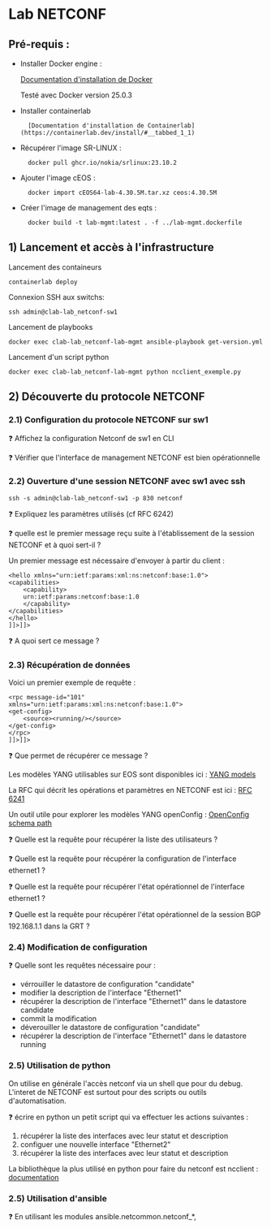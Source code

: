 # Lab NETCONF


## Pré-requis :

* Installer Docker engine :

    [Documentation d'installation de Docker](https://docs.docker.com/engine/install/ubuntu/)

    Testé avec Docker version 25.0.3

* Installer containerlab

        [Documentation d'installation de Containerlab](https://containerlab.dev/install/#__tabbed_1_1)

* Récupérer l'image SR-LINUX :

        docker pull ghcr.io/nokia/srlinux:23.10.2

* Ajouter l'image cEOS :

        docker import cEOS64-lab-4.30.5M.tar.xz ceos:4.30.5M

* Créer l'image de management des eqts :

        docker build -t lab-mgmt:latest . -f ../lab-mgmt.dockerfile

## 1) Lancement et accès à l'infrastructure

Lancement des containeurs

    containerlab deploy

Connexion SSH aux switchs:

    ssh admin@clab-lab_netconf-sw1

Lancement de playbooks

    docker exec clab-lab_netconf-lab-mgmt ansible-playbook get-version.yml

Lancement d'un script python

    docker exec clab-lab_netconf-lab-mgmt python ncclient_exemple.py

## 2) Découverte du protocole NETCONF

### 2.1) Configuration du protocole NETCONF sur sw1

:question: Affichez la configuration Netconf de sw1 en CLI

:question: Vérifier que l'interface de management NETCONF est bien opérationnelle

### 2.2) Ouverture d'une session NETCONF avec sw1 avec ssh

    ssh -s admin@clab-lab_netconf-sw1 -p 830 netconf

:question: Expliquez les paramètres utilisés (cf RFC 6242)

:question: quelle est le premier message reçu suite à l'établissement de la session NETCONF et à quoi sert-il ?

Un premier message est nécessaire d'envoyer à partir du client :

    <hello xmlns="urn:ietf:params:xml:ns:netconf:base:1.0">
    <capabilities>
        <capability>
        urn:ietf:params:netconf:base:1.0
        </capability>
    </capabilities>
    </hello>
    ]]>]]>

:question: A quoi sert ce message ?

### 2.3) Récupération de données

Voici un premier exemple de requête :

    <rpc message-id="101"
    xmlns="urn:ietf:params:xml:ns:netconf:base:1.0">
    <get-config>
        <source><running/></source>
    </get-config>
    </rpc>
    ]]>]]>

:question: Que permet de récupérer ce message ?

Les modèles YANG utilisables sur EOS sont disponibles ici : [YANG models](https://github.com/aristanetworks/yang/tree/master/EOS-4.30.2F/release/openconfig/models)

La RFC qui décrit les opérations et paramètres en NETCONF est ici : [RFC 6241](https://datatracker.ietf.org/doc/html/rfc6241)

Un outil utile pour explorer les modèles YANG openConfig : [OpenConfig schema path](https://openconfig.net/projects/models/paths/)

:question: Quelle est la requête pour récupérer la liste des utilisateurs ?

:question: Quelle est la requête pour récupérer la configuration de l'interface ethernet1 ?

:question: Quelle est la requête pour récupérer l'état opérationnel de l'interface ethernet1 ?

:question: Quelle est la requête pour récupérer l'état opérationnel de la session BGP 192.168.1.1 dans la GRT ?

### 2.4) Modification de configuration

:question: Quelle sont les requêtes nécessaire pour :

  * vérrouiller le datastore de configuration "candidate"
  * modifier la description de l'interface "Ethernet1"
  * récupérer la description de l'interface "Ethernet1" dans le datastore candidate
  * commit la modification
  * déverouiller le datastore de configuration "candidate"
  * récupérer la description de l'interface "Ethernet1" dans le datastore running

### 2.5) Utilisation de python

On utilise en générale l'accès netconf via un shell que pour du debug. L'interet de NETCONF est surtout pour des scripts ou outils d'automatisation.

:question: écrire en python un petit script qui va effectuer les actions suivantes :

1. récupérer la liste des interfaces avec leur statut et description
2. configuer une nouvelle interface "Ethernet2"
3. récupérer la liste des interfaces avec leur statut et description

La bibliothèque la plus utilisé en python pour faire du netconf est ncclient : [documentation](https://ncclient.readthedocs.io/en/latest/)



### 2.5) Utilisation d'ansible

:question: En utilisant les modules ansible.netcommon.netconf_*, 